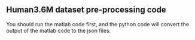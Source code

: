 ## Human3.6M dataset pre-processing code

You should run the matlab code first, and the python code will convert the output of the matlab code to the json files.
